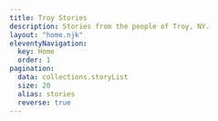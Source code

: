 ```yaml
---
title: Troy Stories
description: Stories from the people of Troy, NY.
layout: "home.njk"
eleventyNavigation:
  key: Home
  order: 1
pagination:
  data: collections.storyList
  size: 20
  alias: stories
  reverse: true
---
```

